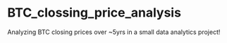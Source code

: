 # BTC_clossing_price_analysis
Analyzing BTC closing prices over ~5yrs in a small data analytics project!
